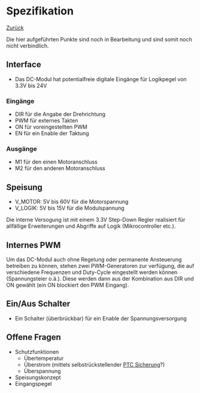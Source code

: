 # Spezifikation

[Zurück](./README.md)

Die hier aufgeführten Punkte sind noch in Bearbeitung und sind somit noch
nicht verbindlich.

## Interface
* Das DC-Modul hat potentialfreie digitale Eingänge für Logikpegel von 3.3V
bis 24V

### Eingänge
* DIR für die Angabe der Drehrichtung
* PWM für externes Takten
* ON für voreingestellten PWM
* EN für ein Enable der Taktung

### Ausgänge
* M1 für den einen Motoranschluss
* M2 für den anderen Motoranschluss

## Speisung
* V_MOTOR: 5V bis 60V für die Motorspannung
* V_LOGIK: 5V bis 15V für die Modulspannung

Die interne Versogung ist mit einem 3.3V Step-Down Regler realisiert für
allfällige Erweiterungen und Abgriffe auf Logik (Mikrocontroller etc.).

## Internes PWM
Um das DC-Modul auch ohne Regelung oder permanente Ansteuerung betreiben zu
können, stehen zwei PWM-Generatoren zur verfügung, die auf verschiedene
Frequenzen und Duty-Cycle eingestellt werden können (Spannungsteier o.ä.).
Diese werden dann aus der Kombination aus DIR und ON gewählt (ein ON blockiert
den PWM Eingang).

## Ein/Aus Schalter
* Ein Schalter (überbrückbar) für ein Enable der Spannungsversorgung

## Offene Fragen
* Schutzfunktionen
    * Übertemperatur
    * Überstrom (mittels selbstrückstellender [PTC Sicherung](http://uk.farnell.com/littelfuse/1812l014dr/resettable-fuse-ptc-10a-60v-1812/dp/1822211)?)
    * Überspannung
* Speisungskonzept
* Eingangspegel
